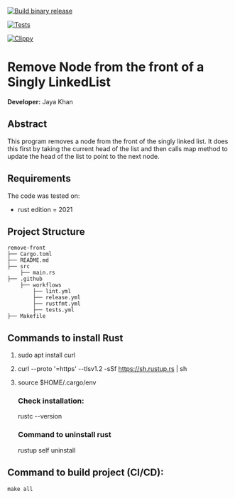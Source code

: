 [![Build binary release](https://github.com/nogibjj/week6-rust-jk499/actions/workflows/release.yml/badge.svg)](https://github.com/nogibjj/week6-rust-jk499/actions/workflows/release.yml)

[![Tests](https://github.com/nogibjj/week6-rust-jk499/actions/workflows/tests.yml/badge.svg)](https://github.com/nogibjj/week6-rust-jk499/actions/workflows/tests.yml)

[![Clippy](https://github.com/nogibjj/week6-rust-jk499/actions/workflows/lint.yml/badge.svg)](https://github.com/nogibjj/week6-rust-jk499/actions/workflows/lint.yml)


# Remove Node from the front of a Singly LinkedList

**Developer:** Jaya Khan 

## Abstract
This program removes a node from the front of the singly linked list. It does this first by taking the current head of the list and then calls map method to update the head of the list to point to the next node.  

## Requirements
The code was tested on:
- rust edition = 2021


## Project Structure
                                                                               
    remove-front
    ├── Cargo.toml
    ├── README.md   
    ├── src
        ├── main.rs
    ├── .github
        ├── workflows
            ├── lint.yml
            ├── release.yml
            ├── rustfmt.yml
            ├── tests.yml
    ├── Makefile


## Commands to install Rust
1. sudo apt install curl
2. curl --proto '=https' --tlsv1.2 -sSf https://sh.rustup.rs | sh
3. source $HOME/.cargo/env

    ### Check installation:
    rustc --version

    ### Command to uninstall rust
    rustup self uninstall

## Command to build project (CI/CD): 
`make all`